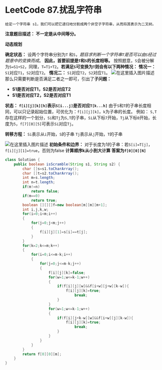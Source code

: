 # LeetCode 87.扰乱字符串
	给定一个字符串 s1，我们可以把它递归地分割成两个非空子字符串，从而将其表示为二叉树。
**注意题目描述： 不一定是从中间等分。**

**动态规划**

**确定状态：** 
设两个字符串分别为`T` 和`S`，*题目求判断一个字符串`T`是否可以由`S`经过题意中的变换而成*。
**因此，首要前提是`T`和`S`的长度相等。**
按照题意，`S`会被分解为`S=S1+S2`，同理，`T=T1+T2`。**若满足`S`可变换为`T`则会有以下两种情况：**
**情况一：** `S1`对应`T1`，`S2`对应`T2`。
**情况二：** `S1`对应`T2`，`S2`对应`T1`。
![在这里插入图片描述](https://img-blog.csdnimg.cn/20200219160924462.png?x-oss-process=image/watermark,type_ZmFuZ3poZW5naGVpdGk,shadow_10,text_aHR0cHM6Ly9ibG9nLmNzZG4ubmV0L3FxXzQzMTE4Njc2,size_16,color_FFFFFF,t_70)
那么只需要判断是否满足二者之一即可，引出了**子问题：**
- **S1是否对应T1，S2是否对应T2**
- **S1是否对应T2，S2是否对应T1**

**状态：**
**`f[i][j][k][h]`表示`S[i...j]`是否对应`T[k...h]`**
由于`S`和`T`的子串长度相同，可以只记录起始位置，可优化为：`f[i][j][k]`，`k`为子串的长度。
例如：
`S,T`存在这样的一个划分，`Si`和`Tj`为`S,T`的子串，`Si`从下标`7`开始，`Tj`从下标`0`开始，长度为`5`，`f[7][0][5]`可表示`Si`对应`Tj`。

**转移方程：**
`Si`表示从`i`开始，`S`的子串
`Tj`表示从`j`开始，`T`的子串

![在这里插入图片描述](https://img-blog.csdnimg.cn/20200219164344844.png)
**初始条件和边界：**
对于长度为1的子串：若`S[i]=T[j]`，`f[i][j][1]=true`，否则为false
**计算顺序k从小到大计算**
**答案为`f[0][0][N]`**
````java
class Solution {
    public boolean isScramble(String s1, String s2) {
        char []s=s1.toCharArray();
        char []t=s2.toCharArray();
        int m=s.length;
        int n=t.length;
        if(m!=n)
            return false;
        if(m==0)
            return true;
        boolean [][][]f=new boolean[m][m][m+1];
        int i,j,k,w;
        for(i=0;i<m;i++)
        {
            for(j=0;j<m;j++)
            {
                f[i][j][1]=s[i]==t[j];
            }
        }
        for(k=2;k<=m;k++)
        {
            for(i=0;i<=m-k;i++)
            {
                for(j=0;j<=m-k;j++)
                {
                    f[i][j][k]=false;
                    for(w=1;w<=k-1;w++)
                    {
                        if(f[i][j][w]&&f[i+w][j+w][k-w]){
                            f[i][j][k]=true;
                                break;
                        }
                    }
                    for(w=1;w<=k-1;w++)
                    {
                        if(f[i][j+k-w][w]&&f[i+w][j][k-w]){
                            f[i][j][k]=true;
                                break;
                        }
                    }
                }
            }
        }
        return f[0][0][m];
    }
}
````
